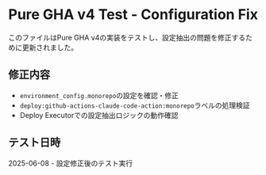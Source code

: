# Pure GHA v4 Test - Configuration Fix

このファイルはPure GHA v4の実装をテストし、設定抽出の問題を修正するために更新されました。

## 修正内容

- `environment_config.monorepo`の設定を確認・修正
- `deploy:github-actions-claude-code-action:monorepo`ラベルの処理検証
- Deploy Executorでの設定抽出ロジックの動作確認

## テスト日時

2025-06-08 - 設定修正後のテスト実行
